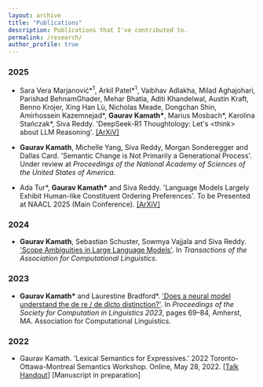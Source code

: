 ```yaml
---
layout: archive
title: "Publications"
description: Publications that I've contributed to.
permalink: /research/
author_profile: true
---
```


### 2025
- Sara Vera Marjanović\*<sup>1</sup>, Arkil Patel\*<sup>1</sup>, Vaibhav Adlakha, Milad Aghajohari, Parishad BehnamGhader, Mehar Bhatia, Aditi Khandelwal, Austin Kraft, Benno Krojer, Xing Han Lù, Nicholas Meade, Dongchan Shin, Amirhossein Kazemnejad\*, <b>Gaurav Kamath\*</b>, Marius Mosbach\*, Karolina Stańczak\*, Siva Reddy. 'DeepSeek-R1 Thoughtology: Let's &lt;think&gt; about LLM Reasoning'. <a href="https://arxiv.org/pdf/2504.07128">\[ArXiV\]</a>

- <b>Gaurav Kamath</b>, Michelle Yang, Siva Reddy, Morgan Sonderegger and Dallas Card. 'Semantic Change is Not Primarily a Generational Process'. Under review at <i>Proceedings of the National Academy of Sciences of the United States of America</i>.

- Ada Tur\*, <b>Gaurav Kamath\*</b> and Siva Reddy. 'Language Models Largely Exhibit Human-like Constituent Ordering Preferences'. To be Presented at NAACL 2025 (Main Conference). <a href="https://arxiv.org/pdf/2502.05670">\[ArXiV\]</a>

### 2024
- <b>Gaurav Kamath</b>, Sebastian Schuster, Sowmya Vajjala and Siva Reddy. <a href="https://direct.mit.edu/tacl/article/doi/10.1162/tacl_a_00670/121540/Scope-Ambiguities-in-Large-Language-Models"> 'Scope Ambiguities in Large Language Models'</a>. In <i>Transactions of the Association for Computational Linguistics</i>.

### 2023
- <b>Gaurav Kamath\*</b> and Laurestine Bradford\*. <a href="https://aclanthology.org/2023.scil-1.6/"> 'Does a neural model understand the de re / de dicto distinction?'</a>. In <i>Proceedings of the Society for Computation in Linguistics 2023</i>, pages 69–84, Amherst, MA. Association for Computational Linguistics.

### 2022
- Gaurav Kamath. 'Lexical Semantics for Expressives.' 2022 Toronto-Ottawa-Montreal Semantics Workshop. Online, May 28, 2022. [<a href="http://grvkamath.github.io/files/TOM_14_Handout.pdf">Talk Handout</a>] [Manuscript in preparation]